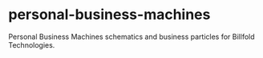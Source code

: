 # personal-business-machines
Personal Business Machines schematics and business particles for Billfold Technologies. 
